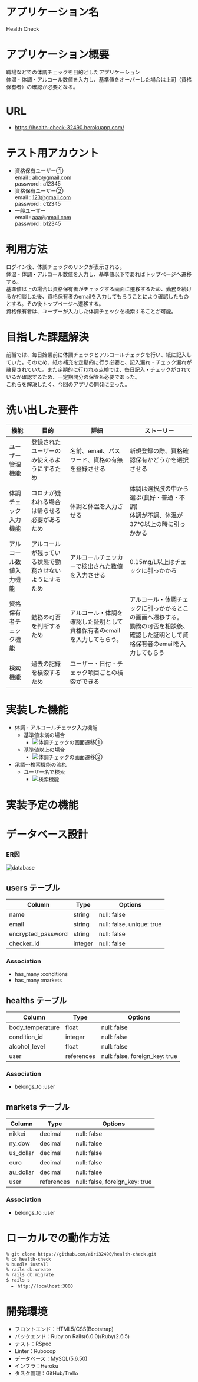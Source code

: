 # アプリケーション名
Health Check

# アプリケーション概要
職場などでの体調チェックを目的としたアプリケーション  
体温・体調・アルコール数値を入力し、基準値をオーバーした場合は上司（資格保有者）の確認が必要となる。

# URL
- https://health-check-32490.herokuapp.com/

# テスト用アカウント
- 資格保有ユーザー①  
email : abc@gmail.com  
password : a12345  
- 資格保有ユーザー②  
email : 123@gmail.com  
password : c12345  
- 一般ユーザー  
email : aaa@gmail.com  
password : b12345

# 利用方法
ログイン後、体調チェックのリンクが表示される。  
体温・体調・アルコール数値を入力し、基準値以下であればトップページへ遷移する。  
基準値以上の場合は資格保有者がチェックする画面に遷移するため、勤務を続けるか相談した後、資格保有者のemailを入力してもらうことにより確認したものとする。その後トップページへ遷移する。  
資格保有者は、ユーザーが入力した体調チェックを検索することが可能。
# 目指した課題解決
前職では、毎日始業前に体調チェックとアルコールチェックを行い、紙に記入していた。そのため、紙の補充を定期的に行う必要と、記入漏れ・チェック漏れが散見されていた。また定期的に行われる点検では、毎日記入・チェックがされているか確認するため、一定期間分の保管も必要であった。  
これらを解決したく、今回のアプリの開発に至った。

# 洗い出した要件

| 機能 | 目的 | 詳細 | ストーリー |
| --- | ---- | --- | -------- |
| ユーザー管理機能 | 登録されたユーザーのみ使えるようにするため | 名前、email、パスワード、資格の有無を登録させる | 新規登録の際、資格確認保有かどうかを選択させる |
| 体調チェック入力機能 | コロナが疑われる場合は帰らせる必要があるため | 体調と体温を入力させる | 体調は選択肢の中から選ぶ(良好・普通・不調)<br>体調が不調、体温が37℃以上の時に引っかかる |
| アルコール数値入力機能 | アルコールが残っている状態で勤務させないようにするため | アルコールチェッカーで検出された数値を入力させる | 0.15mg/L以上はチェックに引っかかる |
| 資格保有者チェック機能 | 勤務の可否を判断するため | アルコール・体調を確認した証明として資格保有者のemailを入力してもらう。 | アルコール・体調チェックに引っかかるとこの画面へ遷移する。<br>勤務の可否を相談後、確認した証明として資格保有者のemailを入力してもらう |
|検索機能 | 過去の記録を検索するため | ユーザー・日付・チェック項目ごとの検索ができる |

# 実装した機能
  - 体調・アルコールチェック入力機能
    - 基準値未満の場合
      - ![体調チェックの画面遷移①](https://gyazo.com/d8a77b12d861bc3f804dfe2daadcf914)
    - 基準値以上の場合
      - ![体調チェックの画面遷移②](https://gyazo.com/512eecae6f272e1d7f12ce556e380aef)
  - 承認〜検索機能の流れ
    - ユーザー名で検索
       - ![検索機能](https://gyazo.com/c26be1827d50cc174a2fe0efe3f5cf16)

# 実装予定の機能


# データベース設計
### ER図
![database](https://user-images.githubusercontent.com/74547623/103184429-993f8480-48fb-11eb-9d52-1b1cb57e4096.png)


## users テーブル

| Column             | Type    | Options                   |
| ------------------ | ------- | ------------------------- |
| name               | string  | null: false               |
| email              | string  | null: false, unique: true |
| encrypted_password | string  | null: false               |
| checker_id         | integer | null: false               |

### Association

- has_many :conditions
- has_many :markets

## healths テーブル

| Column           | Type       | Options                        |
| ---------------- | ---------- | ------------------------------ |
| body_temperature | float      | null: false                    |
| condition_id     | integer    | null: false                    |
| alcohol_level    | float      | null: false                    |
| user             | references | null: false, foreign_key: true |

### Association

- belongs_to :user  

## markets テーブル

| Column    | Type       | Options                        |
| --------- | ---------- | ------------------------------ |
| nikkei    | decimal    | null: false                    |
| ny_dow    | decimal    | null: false                    |
| us_dollar | decimal    | null: false                    |
| euro      | decimal    | null: false                    |
| au_dollar | decimal    | null: false                    |
| user      | references | null: false, foreign_key: true |

### Association

- belongs_to :user  


# ローカルでの動作方法
```ターミナル
% git clone https://github.com/airi32490/health-check.git  
% cd health-check
% bundle install
% rails db:create
% rails db:migrate
$ rails s
　→　http://localhost:3000
```

# 開発環境
- フロントエンド：HTML5/CSS(Bootstrap)
- バックエンド：Ruby on Rails(6.0.0)/Ruby(2.6.5)
- テスト：RSpec
- Linter：Rubocop
- データベース：MySQL(5.6.50)
- インフラ：Heroku
- タスク管理：GitHub/Trello